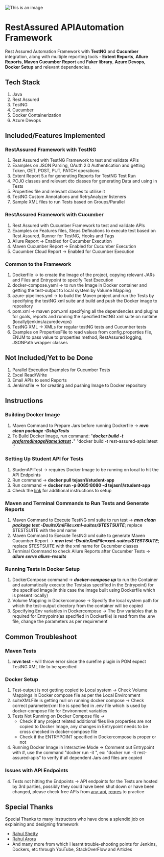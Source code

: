 ![This is an image](https://www.north-47.com/wp-content/uploads/2021/06/rest-assured-resized-copy.jpg) 

# RestAssured APIAutomation Framework
Rest Assured Automation Framework with **TestNG** and **Cucumber** integration, along with multiple reporting tools - **Extent Reports**, **Allure Reports**, **Maven Cucumber Report** and **Faker library**, **Azure Devops**, **Docker Setup** and relevant dependencies.

## Tech Stack
1. Java
2. Rest Assured 
3. TestNG
4. Cucumber
5. Docker Containerization
6. Azure Devops 

## Included/Features Implemented
### RestAssured Framework with TestNG
1. Rest Assured with TestNG Framework to test and validate APIs
2. Examples on JSON Parsing, OAuth 2.0 Authentication and getting Token, GET, POST, PUT, PATCH operations
3. Extent Report 5.x for generating Reports for TestNG Test Run
4. POJO classes and relevant dto classes for generating Data and using in Tests
5. Properties file and relevant classes to utilise it
6. TestNG Custom Annotations and RetryAnalyzer listeners
7. Sample XML files to run Tests based on Groups/Parallel

### RestAssured Framework with Cucumber
1. Rest Assured with Cucumber Framework to test and validate APIs
2. Examples on Features files, Steps Definations to execute test based on Rest Assured, Runner for TestNG, Hooks and Tags 
3. Allure Report -> Enabled for Cucumber Execution
4. Maven Cucumber Report -> Enabled for Cucumber Execution
5. Cucumber Cloud Report -> Enabled for Cucumber Execution

### Common to the Framework
1. Dockerfile -> to create the Image of the project, copying relevant JARs and Files and Entrypoint to specify Test Execution
2. docker-compose.yaml -> to run the Image in Docker container and getting the test-output to local system by Volume Mapping
3. azure-pipelines.yml -> to build the Maven project and run the Tests by specifying the testNG xml suite and build and push the Docker image to repository
4. pom.xml -> maven pom.xml specifying all the dependencies and plugins for goals, reports and running the specified testNG xml suite on runtime (locally/jenkins/azuredevops)
5. TestNG XML -> XMLs for regular testNG tests and Cucumber tests 
6. Examples on PropertiesFile to read values from config.properties file, ENUM to pass value to properties method, RestAssured logging, JSONPath wrapper classes 

## Not Included/Yet to be Done
1. Parallel Execution Examples for Cucumber Tests
3. Excel Read/Write
4. Email APIs to send Reports
5. Jenkinsfile -> for creating and pushing Image to Docker repository

## Instructions
### Building Docker Image
1. Maven Command to Prepare Jars before running Dockerfile -> ***mvn clean package -DskipTests***
2. To Build Docker Image, run command: "***docker build -t <preferredImageName:latest> .***" "docker build -t rest-assured-apis:latest ."

### Setting Up Student API for Tests
1. StudenAPITest -> requires Docker Image to be running on local to hit the API Endpoints
2. Run command -> **docker pull tejasn1/student-app**
3. Run command -> **docker run -p 8085:8080 -d tejasn1/student-app**
4. Check the [link](https://hub.docker.com/r/tejasn1/student-app) for additional instructions to setup

### Maven and Terminal Commands to Run Tests and Generate Reports
1. Maven Command to Execute TestNG xml suite to run test -> ***mvn clean package test -DsuiteXmlFile=xml-suites/$TESTSUITE***; replace $TESTSUITE with the xml name
2. Maven Command to Execute TestNG xml suite to generate Maven Cucumber Report -> ***mvn test -DsuiteXmlFile=xml-suites/$TESTSUITE***; replace $TESTSUITE with the xml name for Cucumber classes
3. Terminal Command to check Allure Reports after Cucumber Tests -> ***allure serve allure-results***

### Running Tests in Docker Setup
1. DockerCompose command -> ***docker-compose up*** to run the Container and automatically execute the Tests(as specified in the Entrypoint) for the specified Image(in this case the image built using Dockerfile which is present locally) 
2. Volume Mapping in Dockercompose -> Specify the local system path for which the test-output directory from the container will be copied
3. Specifying Env variables in Dockercompose -> The Env variables that is required for Entrypoint(as specified in Dockerfile) is read from the .env file, change the parameters as per requirement

## Common Troubleshoot

### Maven Tests
1. **mvn test** - will throw error since the surefire plugin in POM expect TestNG XML file to be specified

### Docker Setup
1. Test-output is not getting copied to Local system -> Check Volume Mappings in Docker compose file as per the Local Environment
2. suiteXMLFile is getting null on running docker compose -> Check correct parameter/xml file is specified in .env file which is used by docker-compose file for Environment variables
3. Tests Not Running on Docker Compose file -> 
    * Check if any project related additional files like properties are not copied to Docker Image, any changes in Entrypoint needs to be cross checked in docker-compose file
    * Check if the ENTRYPOINT specified in Dockercompose is proper or not
4. Running Docker Image in Interactive Mode -> Comment out Entrypoint with #, use the command "docker run -it <the image name specified>", ex: "docker run -it rest-assured-apis" to verify if all dependent Jars and files are copied 

### Issues with API Endpoints
4. Tests not hitting the Endpoints -> API endpoints for the Tests are hosted by 3rd parties, possibly they could have been shut down or have been changed, please check free APIs from [any-api](https://any-api.com/), [reqres](https://reqres.in/) to practice

## Special Thanks
Special Thanks to many Instructors who have done a splendid job on explaining and designing framework
- [Rahul Shetty](https://rahulshettyacademy.com/#/index)
- [Rahul Arora](https://www.youtube.com/channel/UCVqvL7lt2hemvSlg6ihLWYw)
- And many more from which I learnt trouble-shooting points for Jenkins, Dockers, etc through YouTube, StackOverFlow and Articles 
